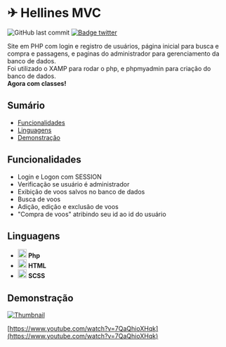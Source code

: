 # ✈ Hellines MVC

![GitHub last commit](https://img.shields.io/github/last-commit/aaneleh/hellinesMVC)
[![Badge twitter](https://img.shields.io/twitter/follow/helena_kurzzz)](https://twitter.com/helena_kurzzz)

Site em PHP com login e registro de usuários, página inicial para busca e compra e passagens, e paginas do administrador para gerenciamento da banco de dados.  
Foi utilizado o XAMP para rodar o php, e phpmyadmin para criação do banco de dados.  
**Agora com classes!**

## Sumário

* [Funcionalidades](#funcionalidades)
* [Linguagens](#linguagens)
* [Demonstração](#desmonstração)

## Funcionalidades

- Login e Logon com SESSION
- Verificação se usuário é administrador
- Exibição de voos salvos no banco de dados
- Busca de voos
- Adição, edição e exclusão de voos
- "Compra de voos" atribindo seu id ao id do usuário

## Linguagens

- <img src="https://cdn.jsdelivr.net/gh/devicons/devicon/icons/php/php-original.svg"  width="20px" height="auto" /> **Php**
- <img src="https://cdn.jsdelivr.net/gh/devicons/devicon/icons/html5/html5-original.svg"  width="20px" height="auto" /> **HTML**
- <img src="https://cdn.jsdelivr.net/gh/devicons/devicon/icons/sass/sass-original.svg"  width="20px" height="auto" /> **SCSS**

## Demonstração

[![Thumbnail](https://img.youtube.com/vi/7QaQhioXHqk/0.jpg)](https://www.youtube.com/watch?v=7QaQhioXHqk)  

[https://www.youtube.com/watch?v=7QaQhioXHqk](https://www.youtube.com/watch?v=7QaQhioXHqk)
